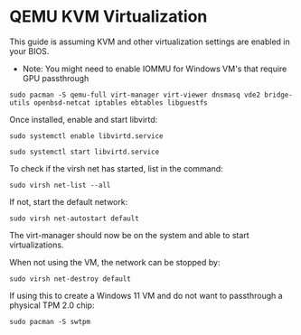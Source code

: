 # QEMU KVM Virtualization

This guide is assuming KVM and other virtualization settings are enabled in your BIOS. 

- Note: You might need to enable IOMMU for Windows VM's that require GPU passthrough


```
sudo pacman -S qemu-full virt-manager virt-viewer dnsmasq vde2 bridge-utils openbsd-netcat iptables ebtables libguestfs
```

Once installed, enable and start libvirtd:

```
sudo systemctl enable libvirtd.service
```

```
sudo systemctl start libvirtd.service
```

To check if the virsh net has started, list in the command:

```
sudo virsh net-list --all
```

If not, start the default network:

```
sudo virsh net-autostart default
```

The virt-manager should now be on the system and able to start virtualizations.

When not using the VM, the network can be stopped by:

```
sudo virsh net-destroy default
```

If using this to create a Windows 11 VM and do not want to passthrough a physical TPM 2.0 chip:

```
sudo pacman -S swtpm
```
